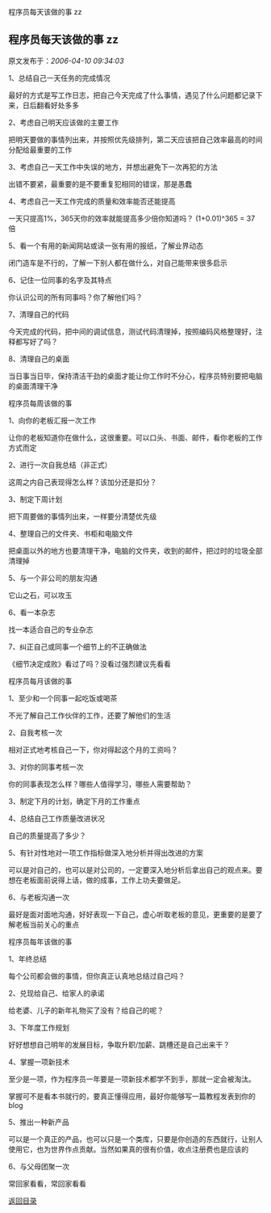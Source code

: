 程序员每天该做的事 zz
## 程序员每天该做的事 zz

 原文发布于：*2006-04-10 09:34:03*

1、总结自己一天任务的完成情况

最好的方式是写工作日志，把自己今天完成了什么事情，遇见了什么问题都记录下来，日后翻看好处多多

2、考虑自己明天应该做的主要工作

把明天要做的事情列出来，并按照优先级排列，第二天应该把自己效率最高的时间分配给最重要的工作

3、考虑自己一天工作中失误的地方，并想出避免下一次再犯的方法

出错不要紧，最重要的是不要重复犯相同的错误，那是愚蠢

4、考虑自己一天工作完成的质量和效率能否还能提高

一天只提高1%，365天你的效率就能提高多少倍你知道吗？ (1+0.01)^365 = 37 倍

5、看一个有用的新闻网站或读一张有用的报纸，了解业界动态

闭门造车是不行的，了解一下别人都在做什么，对自己能带来很多启示

6、记住一位同事的名字及其特点

你认识公司的所有同事吗？你了解他们吗？

7、清理自己的代码

今天完成的代码，把中间的调试信息，测试代码清理掉，按照编码风格整理好，注释都写好了吗？

8、清理自己的桌面

当日事当日毕，保持清洁干劲的桌面才能让你工作时不分心，程序员特别要把电脑的桌面清理干净

程序员每周该做的事

1、向你的老板汇报一次工作

让你的老板知道你在做什么，这很重要。可以口头、书面、邮件，看你老板的工作方式而定

2、进行一次自我总结（非正式）

这周之内自己表现得怎么样？该加分还是扣分？

3、制定下周计划

把下周要做的事情列出来，一样要分清楚优先级

4、整理自己的文件夹、书柜和电脑文件

把桌面以外的地方也要清理干净，电脑的文件夹，收到的邮件，把过时的垃圾全部清理掉

5、与一个非公司的朋友沟通

它山之石，可以攻玉

6、看一本杂志

找一本适合自己的专业杂志

7、纠正自己或同事一个细节上的不正确做法

《细节决定成败》看过了吗？没看过强烈建议先看看

程序员每月该做的事

1、至少和一个同事一起吃饭或喝茶

不光了解自己工作伙伴的工作，还要了解他们的生活

2、自我考核一次

相对正式地考核自己一下，你对得起这个月的工资吗？

3、对你的同事考核一次

你的同事表现怎么样？哪些人值得学习，哪些人需要帮助？

3、制定下月的计划，确定下月的工作重点

4、总结自己工作质量改进状况

自己的质量提高了多少？

5、有针对性地对一项工作指标做深入地分析并得出改进的方案

可以是对自己的，也可以是对公司的，一定要深入地分析后拿出自己的观点来。要想在老板面前说得上话，做的成事，工作上功夫要做足。

6、与老板沟通一次

最好是面对面地沟通，好好表现一下自己，虚心听取老板的意见，更重要的是要了解老板当前关心的重点

程序员每年该做的事

1、年终总结

每个公司都会做的事情，但你真正认真地总结过自己吗？

2、兑现给自己、给家人的承诺

给老婆、儿子的新年礼物买了没有？给自己的呢？

3、下年度工作规划

好好想想自己明年的发展目标，争取升职/加薪、跳槽还是自己出来干？

4、掌握一项新技术

至少是一项，作为程序员一年要是一项新技术都学不到手，那就一定会被淘汰。

掌握可不是看本书就行的，要真正懂得应用，最好你能够写一篇教程发表到你的blog

5、推出一种新产品

可以是一个真正的产品，也可以只是一个类库，只要是你创造的东西就行，让别人使用它，也为世界作点贡献。当然如果真的很有价值，收点注册费也是应该的

6、与父母团聚一次

常回家看看，常回家看看

[返回目录](index.html)
